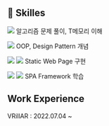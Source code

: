 ## 🐶 Skilles

<img src="https://img.shields.io/badge/C++-00599C?style=flat-square&logo=C++&logoColor=white"/> 알고리즘 문제 풀이, T메모리 이해
<br/>

<img src="https://img.shields.io/badge/Java-007396?style=flat-square&logo=Java&logoColor=white"/> OOP, Design Pattern 개념
<br/>

<img src="https://img.shields.io/badge/HTML5-E34F26?style=flat-square&logo=HTML5&logoColor=white"/> <img src="https://img.shields.io/badge/CSS3-1572B6?style=flat-square&logo=CSS3&logoColor=white"/> Static Web Page 구현

<img src="https://img.shields.io/badge/Angular-DD0031?style=flat-square&logo=Angular&logoColor=#DD0031"/> <img src="https://img.shields.io/badge/TypeScript-3178C6?style=flat-square&logo=TypeScript&logoColor=white"/> SPA Framework 학습

## Work Experience
VRillAR : 
2022.07.04 ~ 

